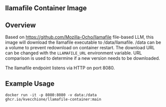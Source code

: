 llamafile Container Image
---

## Overview
Based on https://github.com/Mozilla-Ocho/llamafile file-based LLM, this image will download the llamafile executable to /data/llamafile. /data can be a volume to prevent redownload on container restart. The download URL can be changed with the `LLAMAFILE_URL` environment variable. URL comparison is used to determine if a new version needs to be downloaded.

The llamafile endpoint listens via HTTP on port 8080.

## Example Usage
`docker run -it -p 8080:8080 -v data:/data ghcr.io/kvecchione/llamafile-container:main`